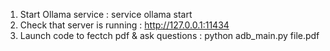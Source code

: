 1. Start Ollama service : service ollama start
2. Check that server is running : http://127.0.0.1:11434
3. Launch code to fectch pdf & ask questions : python adb_main.py file.pdf
